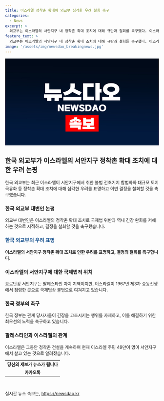 ```yaml
---
title: 이스라엘 정착촌 확대에 외교부 심각한 우려 철회 촉구
categories:
  - News
excerpt: >
  외교부는 이스라엘의 서안지구 내 정착촌 확대 조치에 대해 규탄과 철회를 촉구했다. 이스라엘의 불법 전초기지 합법화와 대규모 토지 국유화 등 조치에 대해 우려를 표명하며, 정착촌 건설은 국제법 위반이고 해결 노력을 방해한다고 강조했다. 또한 관계 당사자들에게 긴장 고조를 삼가고 사태 종식을 위해 노력할 것을 촉구했다. 요르단강 서안지구는 팔레스타인 자치 지역이지만, 이스라엘이 1967년 점령한 곳으로, 정착촌은 국제법적으로 불법으로 간주된다. (150자)
feature_text: >
  외교부는 이스라엘의 서안지구 내 정착촌 확대 조치에 대해 규탄과 철회를 촉구했다. 이스라엘의 불법 전초기지 합법화와 대규모 토지 국유화 등 조치에 대해 우려를 표명하며, 정착촌 건설은 국제법 위반이고 해결 노력을 방해한다고 강조했다. 또한 관계 당사자들에게 긴장 고조를 삼가고 사태 종식을 위해 노력할 것을 촉구했다. 요르단강 서안지구는 팔레스타인 자치 지역이지만, 이스라엘이 1967년 점령한 곳으로, 정착촌은 국제법적으로 불법으로 간주된다. (150자)
image: '/assets/img/newsdao_breakingnews.jpg'
---
```


<p><img src="/assets/img/newsdao_breakingnews.jpg" alt="firstkoreanews 속보" /></p>

<h2 data-ke-size="size26">한국 외교부가 이스라엘의 서안지구 정착촌 확대 조치에 대한 우려 논평</h2>

<p data-ke-size="size16">한국 외교부는 최근 이스라엘이 서안지구에서 취한 불법 전초기지 합법화와 대규모 토지 국유화 등 정착촌 확대 조치에 대해 심각한 우려를 표명하고 이번 결정을 철회할 것을 촉구했습니다.</p>

<h3>한국 외교부 대변인 논평</h3>

<p data-ke-size="size16">외교부 대변인은 이스라엘의 정착촌 확대 조치로 국제법 위반과 역내 긴장 완화를 저해하는 것으로 지적하고, 결정을 철회할 것을 촉구했습니다.</p>

<h3><span style="color: #1a5490;">한국 외교부의 우려 표명</span></h3>

<p data-ke-size="size16"><b>이스라엘의 서안지구 정착촌 확대 조치로 인한 우려를 표명하고, 결정의 철회를 촉구합니다.</b></p>

<h3>이스라엘의 서안지구에 대한 국제법적 위치</h3>

<p data-ke-size="size16">요르단강 서안지구는 팔레스타인 자치 지역이지만, 이스라엘이 1967년 제3차 중동전쟁에서 점령한 곳으로 국제법상 불법으로 여겨지고 있습니다.</p>

<h3>한국 정부의 촉구</h3>

<p data-ke-size="size16">한국 정부는 관계 당사자들이 긴장을 고조시키는 행위를 자제하고, 이를 해결하기 위한 최우선의 노력을 촉구하고 있습니다.</p>

<h3>팔레스타인과 이스라엘의 관계</h3>

<p data-ke-size="size16">이스라엘은 그동안 정착촌 건설을 계속하여 현재 이스라엘 주민 49만여 명이 서안지구에서 살고 있는 것으로 알려졌습니다.</p>

<table>
    <tbody>
        <tr>
            <td style="text-align: center; height: 17px;"><b>당신의 제보가 뉴스가 됩니다</b></td>
        </tr>
        <tr>
            <td style="text-align: center; height: 17px;"><b>카카오톡</b></td>
        </tr>
    </tbody>
</table>

<p data-ke-size="size16">&nbsp;</p>
실시간 뉴스 속보는, <a href="https://newsdao.kr" rel="dofollow">https://newsdao.kr</a>


